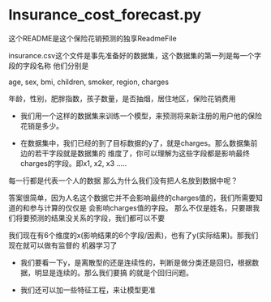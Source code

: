 # Insurance_cost_forecast.py

这个README是这个保险花销预测的独享ReadmeFile

insurance.csv这个文件是事先准备好的数据集，这个数据集的第一列是每一个字段的字段名称
他们分别是

age, sex, bmi, children, smoker, region, charges

年龄，性别，肥胖指数，孩子数量，是否抽烟，居住地区，保险花销费用

+ 我们用一个这样的数据集来训练一个模型，来预测将来新注册的用户他的保险花销是多少。


+ 在数据集中，我们已经的到了目标数据的y了，就是charges。那么数据集前边的若干字段就是数据集的
维度了，你可以理解为这些字段都是影响最终charges的字段。即x1, x2, x3 .....
  
每一行都是代表一个人的数据
那么为什么我们没有把人名放到数据中呢？


答案很简单，因为人名这个数据它并不会影响最终的charges值的，我们所需要知道的和参与计算的仅仅是
会影响charges值的字段。 那么不仅是姓名，只要跟我们将要预测的结果没关系的字段，我们都可以不要


我们现在有6个维度的x(影响结果的6个字段/因素)，也有了y(实际结果)。那我们现在就可以做有监督的
机器学习了
+ 我们要看一下y，是离散型的还是连续性的，判断是做分类还是回归，根据数据，明显是连续的。那么我们要搞
  的就是个回归问题。
  
+ 我们还可以加一些特征工程，来让模型更准